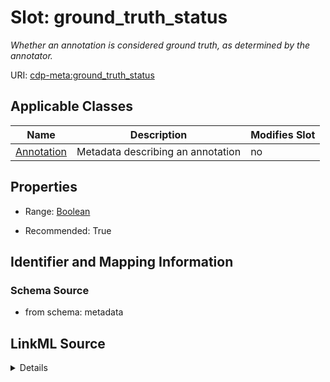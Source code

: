 # Slot: ground_truth_status


_Whether an annotation is considered ground truth, as determined by the annotator._



URI: [cdp-meta:ground_truth_status](metadataground_truth_status)



<!-- no inheritance hierarchy -->




## Applicable Classes

| Name | Description | Modifies Slot |
| --- | --- | --- |
[Annotation](Annotation.md) | Metadata describing an annotation |  no  |







## Properties

* Range: [Boolean](Boolean.md)

* Recommended: True





## Identifier and Mapping Information







### Schema Source


* from schema: metadata




## LinkML Source

<details>
```yaml
name: ground_truth_status
description: Whether an annotation is considered ground truth, as determined by the
  annotator.
from_schema: metadata
exact_mappings:
- cdp-common:annotation_ground_truth_status
rank: 1000
ifabsent: 'False'
alias: ground_truth_status
owner: Annotation
domain_of:
- Annotation
range: boolean
recommended: true
inlined: true
inlined_as_list: true

```
</details>